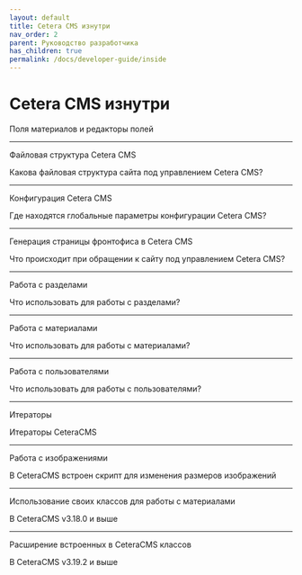 ```yaml
---
layout: default
title: Cetera CMS изнутри
nav_order: 2
parent: Руководство разработчика
has_children: true
permalink: /docs/developer-guide/inside
---
```


# Cetera CMS изнутри

Поля материалов и редакторы полей

---

Файловая структура Cetera CMS

Какова файловая структура сайта под управлением Cetera CMS?

---

Конфигурация Cetera CMS

Где находятся глобальные параметры конфигурации Cetera CMS?

---

Генерация страницы фронтофиса в Cetera CMS

Что происходит при обращении к сайту под управлением Cetera CMS?

---

Работа с разделами

Что использовать для работы с разделами?

---

Работа с материалами

Что использовать для работы с материалами?

---

Работа с пользователями

Что использовать для работы с пользователями?

---

Итераторы

Итераторы CeteraCMS

---

Работа с изображениями

В CeteraCMS встроен скрипт для изменения размеров изображений

---

Использование своих классов для работы с материалами

В CeteraCMS v3.18.0 и выше

---

Расширение встроенных в CeteraCMS классов

В CeteraCMS v3.19.2 и выше